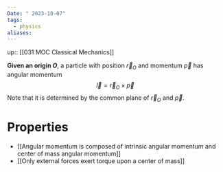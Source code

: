 ```yaml
---
Date: " 2023-10-07"
tags:
  - physics
aliases:
---
```

up:: [[031 MOC Classical Mechanics]]

**Given an origin $O$**, a particle with position $\vec{r}_O$ and momentum $\vec{p}$ has angular momentum
$$\vec{l} = \vec{r}_O \times \vec{p}$$
Note that it is determined by the common plane of $\vec{r}_O$ and $\vec{p}$.

# Properties
- [[Angular momentum is composed of intrinsic angular momentum and center of mass angular momentum]]
- [[Only external forces exert torque upon a center of mass]]
